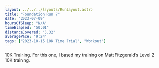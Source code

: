 ```yaml
---
layout: ../../../layouts/RunLayout.astro
title: "Foundation Run 7"
date: "2023-07-09"
hoursOfSleep: "N/A"
timeElapsed: "50:01"
distanceCovered: "5.32"
averagePace: "9:24"
tags: ["2023-10-15 10K Time Trial", "Workout"]
---
```


10K Training. For this one, I based my training on Matt Fitzgerald's Level 2 10K training.
